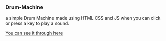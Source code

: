 ### Drum-Machine
a simple Drum Machine made using HTML CSS and JS when you can click or press a key to play a sound.

[You can see it through here](https://adrian-andrada-lockmann.github.io/drum-machine/)


